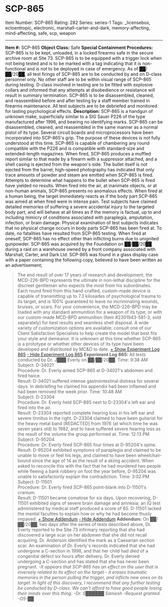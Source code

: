 # SCP-865
Item Number: SCP-865
Rating: 282
Series: series-1
Tags: _licensebox, ectoentropic, electronic, marshall-carter-and-dark, memory-affecting, mind-affecting, safe, scp, weapon

---

**Item #:** SCP-865
**Object Class:** Safe
**Special Containment Procedures:** SCP-865 is to be kept, unloaded, in a locked firearms safe in the secure archive room at Site 73. SCP-865 is to be equipped with a trigger lock when not being tested and is to be marked with a tag indicating that it is non-functional and is not to be deployed in case of emergency.
As of ██/██/20██, all test firings of SCP-865 are to be conducted by and on D-class personnel only. No other staff are to be within visual range of SCP-865 during testing. D-class involved in testing are to be fitted with explosive collars and informed that any attempts at disobedience or resistance will result in summary termination.
SCP-865 is to be disassembled, cleaned, and reassembled before and after testing by a staff member trained in firearms maintenance. All test subjects are to be debriefed and monitored for lasting psychological effects.
**Description:** SCP-865 is a handgun of unknown make, superficially similar to a SIG Sauer P226 of the type manufactured after 1996, and bearing no identifying marks. SCP-865 can be disassembled, cleaned, and reassembled in the same manner as a normal pistol of its type. Several circuit boards and microprocessors have been incorporated into SCP-865's grip. The purpose of these devices is not fully understood at this time.
SCP-865 is capable of chambering any round compatible with the P226 and is compatible with standard-size and extended-length magazines. When fired, SCP-865 produces a muffled report similar to that made by a firearm with a suppressor attached, and a shell casing is ejected from the weapon's side. The bullet itself is not ejected from the barrel; high-speed photography has indicated that only trace amounts of powder and steam are emitted when SCP-865 is fired. Attempts to determine what happens to the bullet when SCP-865 is fired have yielded no results.
When fired into the air, at inanimate objects, or at non-human animals, SCP-865 presents no anomalous effects. When fired at a human being, the target immediately reacts as if the body part SCP-865 was aimed at when fired were in intense pain. Test subjects have claimed detailed memories of suffering a severe accidental injury to the targeted body part, and will behave at all times as if the memory is factual, up to and including mimicry of conditions associated with paraplegia, amputation, infection, or brain damage. Physical examination of test subjects indicates that no physical change occurs in body parts SCP-865 has been fired at. To date, no fatalities have resulted from SCP-865 testing. When fired at oneself, SCP-865 has no effect other than inflicting burns due to unignited gunpowder.
SCP-865 was acquired by the Foundation on ██/██/20██ during a raid on a warehouse owned by a front company associated with Marshall, Carter, and Dark Ltd. SCP-865 was found in a glass display case with a paper containing the following copy, believed to have been written as an advertisement;
> The end result of over 17 years of research and development, the MCD-226-BPD represents the ultimate in non-lethal discipline for the discreet gentleman who expects the most from his subordinates. Each round fired from this hand-crafted, custom-made device is capable of transmitting up to 7.3 kilosades of psychological trauma to its target, and is 100% guaranteed to leave no incriminating wounds, bruises, or scars. For your convenience, the MCD-226-BPD may be loaded with any standard ammunition for a weapon of its type, or with our custom-made MCD-BPD ammunition (Item #2301943-581-3, sold separately) for best results and seamless shell disposal. A wide variety of customization options are available; consult one of our Client Satisfaction Specialists to help create the model that best fits your style and demeanor.
It is unknown at this time whether SCP-865 is a prototype or whether other devices of its type have been developed and distributed by MC&D to date.
[\+ Show Experiment Log 865](javascript:;)
[\- Hide Experiment Log 865](javascript:;)
**Experiment Log 865:**
All tests conducted by Dr. J███ Everly on ██/██/20██.
Time: 9:38 AM  
Subject: D-34021  
Procedure: Dr. Everly aimed SCP-865 at D-34021's abdomen and fired twice.  
Result: D-34021 suffered intense gastrointestinal distress for several days. In debriefing he claimed his appendix had been inflamed and had been removed the week prior.
Time: 10:48 AM  
Subject: D-23304  
Procedure: Dr. Everly held SCP-865 next to D-23304's left ear and fired into the air.  
Result: D-23304 reported complete hearing loss in his left ear and severe tinnitus in the right. D-23304 claimed to have been guitarist for the heavy metal band [REDACTED] from 1976 (at which time he was seven years old) to 1982, and to have suffered severe hearing loss as the result of the volume the group performed at.
Time: 12:13 PM  
Subject: D-95204  
Procedure: Dr. Everly fired SCP-865 four times at D-95204's spine.  
Result: D-95204 exhibited symptoms of paraplegia and claimed to be unable to move or feel his legs, and claimed to have been wheelchair-bound since the age of 14 as the result of a skiing accident. When asked to reconcile this with the fact that he had murdered two people while fleeing a bank robbery on foot the year before, D-95204 was unable to satisfactorily explain the contradiction.
Time: 3:02 PM  
Subject: D-11501  
Procedure: Dr. Everly fired SCP-865 point-blank into D-11501's cranium.  
Result: D-11501 became comatose for six days. Upon recovering, D-11501 exhibited signs of severe brain damage and amnesia; an IQ test administered by medical staff produced a score of 65. D-11501 lacked the mental faculties to explain how or why he had become thusly impaired.
[\+ Show Addendum](javascript:;)
[\- Hide Addendum](javascript:;)
**Addendum:** On ██/██/20██, two days after the series of tests described above, Dr. Everly reported to the Site 73 infirmary reporting that she had discovered a large scar on her abdomen that she did not recall acquiring. Dr. Anderson identified the mark as a Caesarian section scar. An examination of Dr. Everly's records indicated that she had undergone a C-section in 1998, and that her child had died of a congenital defect six hours after delivery. Dr. Everly denied undergoing a C-section and has stated that she has never been pregnant.
_-It appears that SCP-865 has an effect on the user that is inversely related to its effect on the target - it erases traumatic memories in the person pulling the trigger, and inflicts new ones on its target. In light of this discovery, I recommend that any further testing be conducted by D-class. We can't afford to have good people losing their minds over this thing. -Dr. S██████ Samesh_
_-Request granted. -O5-██_